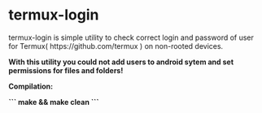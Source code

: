 # termux-login
<p>termux-login is simple utility to check correct login and password of user for Termux( https://github.com/termux ) on non-rooted devices.</p>
<p><b> With this utility you could not add users to android sytem and set permissions for files and folders!<b></p>
<b><p>Compilation:</p></b>
<p>
``` make && make clean ```
  </p>

  
